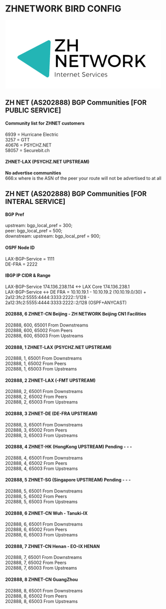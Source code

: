 # ZHNETWORK BIRD CONFIG
<img src="zhnetremovebg-cut.png" />
  
## ZH NET (AS202888) BGP Communities [FOR PUBLIC SERVICE]
#### Community list for ZHNET customers
6939  = Hurricane Electric  
3257  = GTT  
40676 = PSYCHZ.NET  
58057 = Securebit.ch  
#### ZHNET-LAX (PSYCHZ.NET UPSTREAM)  
<strong>No advertise communities</strong>  
666:x where is the ASN of the peer your route will not be advertised to at all   

## ZH NET (AS202888) BGP Communities [FOR INTERAL SERVICE]  
  
#### BGP Pref
upstream: bgp_local_pref = 300;  
peer: bgp_local_pref = 500;  
downstream: upstream: bgp_local_pref = 900;  
  
#### OSPF Node ID
LAX-BGP-Service = 1111  
DE-FRA = 2222 

#### IBGP IP CIDR & Range 
LAX-BGP-Service 174.136.238.114 <-> LAX Core 174.136.238.1  
LAX-BGP-Service <-> DE FRA = 10.10.19.1 - 10.10.19.2 (10.10.19.0/30) + 2a12:3fc2:5555:4444:3333:2222::1/128 - 2a12:3fc2:5555:4444:3333:2222::2/128 (OSPF+ANYCAST)
  

#### 202888, 6 ZHNET-CN Beijing - ZH NETWORK Beijing CN1 Facilities    
202888, 600, 65001 From Downstreams  
202888, 600, 65002 From Peers  
202888, 600, 65003 From Upstreams  

#### 202888, 1 ZHNET-LAX (PSYCHZ.NET UPSTREAM)  
202888, 1, 65001 From Downstreams  
202888, 1, 65002 From Peers  
202888, 1, 65003 From Upstreams  
  
#### 202888, 2 ZHNET-LAX (-FMT UPSTREAM)  
202888, 2, 65001 From Downstreams  
202888, 2, 65002 From Peers  
202888, 2, 65003 From Upstreams  

#### 202888, 3 ZHNET-DE (DE-FRA UPSTREAM)  
202888, 3, 65001 From Downstreams  
202888, 3, 65002 From Peers  
202888, 3, 65003 From Upstreams  
  
#### 202888, 4 ZHNET-HK (HongKong UPSTREAM) Pending - - -   
202888, 4, 65001 From Downstreams  
202888, 4, 65002 From Peers  
202888, 4, 65003 From Upstreams  
  
#### 202888, 5 ZHNET-SG (Singapore UPSTREAM) Pending - - -   
202888, 5, 65001 From Downstreams  
202888, 5, 65002 From Peers  
202888, 5, 65003 From Upstreams  

#### 202888, 6 ZHNET-CN Wuh - Tanuki-IX    
202888, 6, 65001 From Downstreams  
202888, 6, 65002 From Peers  
202888, 6, 65003 From Upstreams  

#### 202888, 7 ZHNET-CN Henan - EO-IX HENAN    
202888, 7, 65001 From Downstreams  
202888, 7, 65002 From Peers  
202888, 7, 65003 From Upstreams  
  
#### 202888, 8 ZHNET-CN GuangZhou    
202888, 8, 65001 From Downstreams  
202888, 8, 65002 From Peers  
202888, 8, 65003 From Upstreams  

